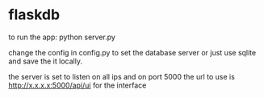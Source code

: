 # flaskdb

to run the app: python server.py

change the config in config.py to set the database server or just use sqlite and save the it locally.

the server is set to listen on all ips and on port 5000
the url to use is http://x.x.x.x:5000/api/ui for the interface
